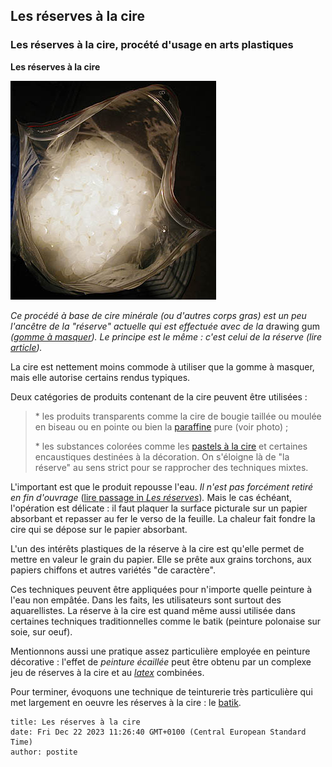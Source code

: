 ## Les réserves à la cire
### Les réserves à la cire, procété d'usage en arts plastiques
 **Les réserves à la cire**

![](images/parafinerecadvw.jpg)

_Ce procédé à base de cire minérale (ou d'autres corps gras) est un peu l'ancêtre de la "réserve" actuelle qui est effectuée avec de la_ drawing gum _([gomme à masquer](reserves.html#exempledrawinggum)). Le principe est le même : c'est celui de la réserve (lire [article](reserves.html))._

La cire est nettement moins commode à utiliser que la gomme à masquer, mais elle autorise certains rendus typiques.

Deux catégories de produits contenant de la cire peuvent être utilisées :

> \* les produits transparents comme la cire de bougie taillée ou moulée en biseau ou en pointe ou bien la [paraffine](paraffine.html) pure (voir photo) ;
> 
> \* les substances colorées comme les [pastels à la cire](pastelsalacire.html) et certaines encaustiques destinées à la décoration. On s'éloigne là de "la réserve" au sens strict pour se rapprocher des techniques mixtes.

L'important est que le produit repousse l'eau. _Il n'est pas forcément retiré en fin d'ouvrage_ ([lire passage in _Les réserves_](reserves.html#problemeduretraitdesreserves))_._ Mais le cas échéant, l'opération est délicate : il faut plaquer la surface picturale sur un papier absorbant et repasser au fer le verso de la feuille. La chaleur fait fondre la cire qui se dépose sur le papier absorbant.

L'un des intérêts plastiques de la réserve à la cire est qu'elle permet de mettre en valeur le grain du papier. Elle se prête aux grains torchons, aux papiers chiffons et autres variétés "de caractère".

Ces techniques peuvent être appliquées pour n'importe quelle peinture à l'eau non empâtée. Dans les faits, les utilisateurs sont surtout des aquarellistes. La réserve à la cire est quand même aussi utilisée dans certaines techniques traditionnelles comme le batik (peinture polonaise sur soie, sur oeuf).

Mentionnons aussi une pratique assez particulière employée en peinture décorative : l'effet de _peinture écaillée_ peut être obtenu par un complexe jeu de réserves à la cire et au _[latex](latex.html)_ combinées.

Pour terminer, évoquons une technique de teinturerie très particulière qui met largement en oeuvre les réserves à la cire : le [batik](batik.html).


```
title: Les réserves à la cire
date: Fri Dec 22 2023 11:26:40 GMT+0100 (Central European Standard Time)
author: postite
```
